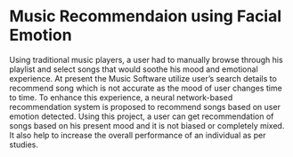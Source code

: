 # Music Recommendaion using Facial Emotion 
Using traditional music players, a user had to manually browse through his playlist and select songs that would soothe his mood and emotional experience. At present the Music Software utilize user’s search details to recommend song which is not accurate as the mood of user changes time to time. To enhance this experience, a neural network-based recommendation system is proposed to recommend songs based on user emotion detected. Using this project, a user can get recommendation of songs based on his present mood and it is not biased or completely mixed. It also help to increase the overall performance of an individual as per studies.
